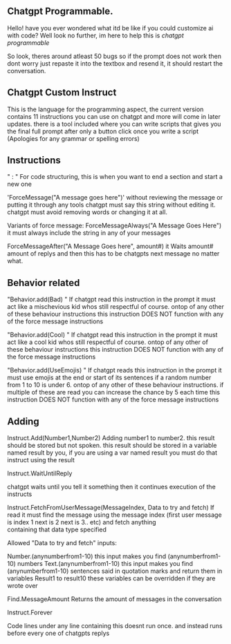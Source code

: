 ## Chatgpt Programmable.

Hello! have you ever wondered what itd be like if you could customize ai with code?
Well look no further, im here to help this is _chatgpt programmable_ 

So look, theres around atleast 50 bugs so if the prompt does not work then dont worry just repaste it into the textbox and resend it, it should restart the conversation.
## Chatgpt Custom Instruct
This is the language for the programming aspect, the current version contains 11 instructions you can use on chatgpt and more will come in later updates. there is a tool included where you can write scripts that gives you the final full prompt after only  a button click once you write a script
(Apologies for any grammar or spelling errors)

## Instructions
" : "
For code structuring, this is when you want to end a section and start a new one

'ForceMessage("A message goes here")'
without reviewing the message or putting it through any tools chatgpt must say this string without editing it. chatgpt must avoid removing words or changing it at all.

Variants of force message:
ForceMessageAlways("A Message Goes Here")
it must always include the string in any of your messages

ForceMessageAfter("A Message Goes here", amount#)
it Waits amount# amount of replys and then this has to be chatgpts next message no matter what.

## Behavior related

"Behavior.add(Bad) "
If chatgpt read this instruction in the prompt it must act like a mischevious kid whos still respectful of course. ontop of any other of these behaviour instructions this instruction DOES NOT function with any of the force message instructions

"Behavior.add(Cool) "
If chatgpt read this instruction in the prompt it must act like a cool kid whos still respectful of course. ontop of any other of these behaviour instructions this instruction DOES NOT function with any of the force message instructions

"Behavior.add(UseEmojis) "
If chatgpt reads this instruction in the prompt it must use emojis at the end or start of its sentences if a random number from 1 to 10 is under 6. ontop of any other of these behaviour instructions. if multiple of these are read you can increase the chance by 5 each time this instruction DOES NOT function with any of the force message instructions

## Adding
Instruct.Add(Number1,Number2)
Adding number1 to number2. this result should be stored but not spoken. this result should be stored in a variable named result by you, if you are using a var named result you must do that instruct using the result

Instruct.WaitUntilReply

chatgpt waits until you tell it something then it continues execution of the instructs

Instruct.FetchFromUserMessage(MessageIndex, Data to try and fetch)
If read it must find the message  using the message index (first user message is index 1 next is 2 next is 3.. etc) and fetch anything       
     containing that data type specified

  Allowed "Data to try and fetch" inputs:

Number.(anynumberfrom1-10)
  this input makes you find (anynumberfrom1-10) numbers
Text.(anynumberfrom1-10)
  this input makes you find (anynumberfrom1-10) sentences said in quotation marks
  and return them in variables Result1 to result10 these variables can be overridden if they are wrote over

Find.MessageAmount
Returns the amount of messages in the conversation

Instruct.Forever

Code lines under any line containing this doesnt run once. and instead runs before every one of chatgpts replys

